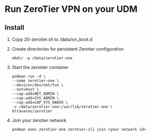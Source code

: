 # Run ZeroTier VPN on your UDM

## Install

1. Copy 20-zerotier.sh to /data/on_boot.d
2. Create directories for persistent Zerotier configuration

   ```
   mkdir -p /data/zerotier-one
   ```

3. Start the zeriotier container
   ```
   podman run -d \
   --name zerotier-one \
   --device=/dev/net/tun \
   --net=host \
   --cap-add=NET_ADMIN \
   --cap-add=SYS_ADMIN \
   --cap-add=CAP_SYS_RAWIO \
   -v /data/zerotier-one:/var/lib/zerotier-one \
   bltavares/zerotier
   ```
4. Join your zerotier network
   ```
   podman exec zerotier-one zerotier-cli join <your network id>
   ```
